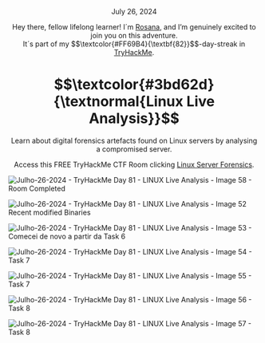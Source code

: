 <p align="center">July 26, 2024</p>
<p align="center">Hey there, fellow lifelong learner! I´m <a href="https://www.linkedin.com/in/rosanafssantos/">Rosana</a>, and I’m genuinely excited to join you on this adventure.<br>
It´s part of my $$\textcolor{#FF69B4}{\textbf{82}}$$-day-streak in  <a href="https://tryhackme.com/r/hacktivities">TryHackMe</a>.</p>

<h1 align="center">
  $$\textcolor{#3bd62d}{\textnormal{Linux Live Analysis}}$$
</h1>
<p align="center">Learn about digital forensics artefacts found on Linux servers by analysing a compromised server.</p>
<p align="center">Access this FREE TryHackMe CTF Room clicking <a href="">Linux Server Forensics</a>.</p>

                                                              

![Julho-26-2024 - TryHackMe  Day 81 - LINUX Live Analysis - Image 58 - Room Completed](https://github.com/user-attachments/assets/97d1f6ac-ccd7-44b0-8236-7116de17db14)



![Julho-26-2024 - TryHackMe  Day 81 - LINUX Live Analysis - Image 52 Recent modified Binaries](https://github.com/user-attachments/assets/f9fc4383-2467-49ba-b264-74b8f994d54e)


![Julho-26-2024 - TryHackMe  Day 81 - LINUX Live Analysis - Image 53 - Comecei de novo a partir da Task 6](https://github.com/user-attachments/assets/b53300ea-d523-4dd6-ab09-b322655e5476)



![Julho-26-2024 - TryHackMe  Day 81 - LINUX Live Analysis - Image 54 - Task 7](https://github.com/user-attachments/assets/e6bf955d-6de7-4688-8c7f-1e5368b22ab6)


![Julho-26-2024 - TryHackMe  Day 81 - LINUX Live Analysis - Image 55 - Task 7](https://github.com/user-attachments/assets/1a57afba-e59e-4f16-b535-d91c1aaa97e7)



![Julho-26-2024 - TryHackMe  Day 81 - LINUX Live Analysis - Image 56 - Task 8](https://github.com/user-attachments/assets/be051743-63f1-4fdc-b42e-7efbf2455268)



![Julho-26-2024 - TryHackMe  Day 81 - LINUX Live Analysis - Image 57 - Task 8](https://github.com/user-attachments/assets/99c87cda-e850-4dd4-8087-9f2d3e657110)


